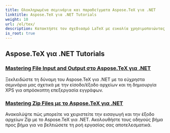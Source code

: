 ```yaml
---
title: Ολοκληρωμένα σεμινάρια και παραδείγματα Aspose.TeX για .NET
linktitle: Aspose.TeX για .NET Tutorials
weight: 10
url: /el/tex/
description: Κατακτήστε τον σχεδιασμό LaTeX με ευκολία χρησιμοποιώντας το Aspose.TeX για .NET. Κάντε λήψη για απρόσκοπτη ενσωμάτωση και εξερευνήστε προηγμένη μορφοποίηση, διαχείριση αρχείων, αδειοδότηση και πολλά άλλα.
is_root: true
---
```

## Aspose.TeX για .NET Tutorials
### [Mastering File Input and Output στο Aspose.TeX για .NET](./file-input-and-output/)
Ξεκλειδώστε τη δύναμη του Aspose.TeX για .NET με τα εύχρηστα σεμινάρια μας σχετικά με την είσοδο/έξοδο αρχείων και τη δημιουργία XPS για απρόσκοπτη επεξεργασία εγγράφων.
### [Mastering Zip Files με το Aspose.TeX για .NET](./mastering-zip-file-io/)
Ανακαλύψτε πώς μπορείτε να χειριστείτε την εισαγωγή και την έξοδο αρχείων Zip με το Aspose.TeX για .NET. Ακολουθήστε τους οδηγούς βήμα προς βήμα για να βελτιώσετε τη ροή εργασίας σας αποτελεσματικά.